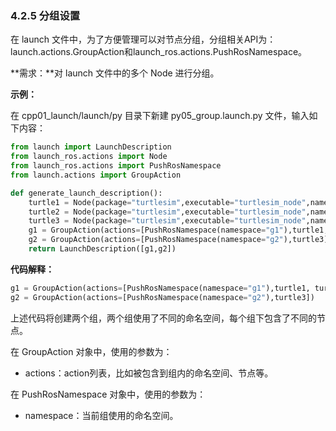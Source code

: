### 4.2.5 分组设置

在 launch 文件中，为了方便管理可以对节点分组，分组相关API为：launch.actions.GroupAction和launch\_ros.actions.PushRosNamespace。

**需求：**对 launch 文件中的多个 Node 进行分组。

**示例：**

在 cpp01\_launch/launch/py 目录下新建 py05\_group.launch.py 文件，输入如下内容：

```py
from launch import LaunchDescription
from launch_ros.actions import Node
from launch_ros.actions import PushRosNamespace
from launch.actions import GroupAction

def generate_launch_description():
    turtle1 = Node(package="turtlesim",executable="turtlesim_node",name="t1")
    turtle2 = Node(package="turtlesim",executable="turtlesim_node",name="t2")
    turtle3 = Node(package="turtlesim",executable="turtlesim_node",name="t3")
    g1 = GroupAction(actions=[PushRosNamespace(namespace="g1"),turtle1, turtle2])
    g2 = GroupAction(actions=[PushRosNamespace(namespace="g2"),turtle3])
    return LaunchDescription([g1,g2])
```

**代码解释：**

```py
g1 = GroupAction(actions=[PushRosNamespace(namespace="g1"),turtle1, turtle2])
g2 = GroupAction(actions=[PushRosNamespace(namespace="g2"),turtle3])
```

上述代码将创建两个组，两个组使用了不同的命名空间，每个组下包含了不同的节点。

在 GroupAction 对象中，使用的参数为：

* actions：action列表，比如被包含到组内的命名空间、节点等。

在 PushRosNamespace 对象中，使用的参数为：

* namespace：当前组使用的命名空间。



